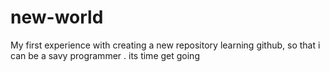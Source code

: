 # new-world
My first experience with creating a new repository
learning github, so that i can be a savy programmer .
its time get going
